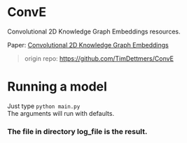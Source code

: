 # ConvE
Convolutional 2D Knowledge Graph Embeddings resources.

Paper: [Convolutional 2D Knowledge Graph Embeddings](https://arxiv.org/abs/1707.01476)
> origin repo: https://github.com/TimDettmers/ConvE


# Running a model
Just type `python main.py`  
The arguments will run with defaults.  
### The file in directory log_file is the result.  
